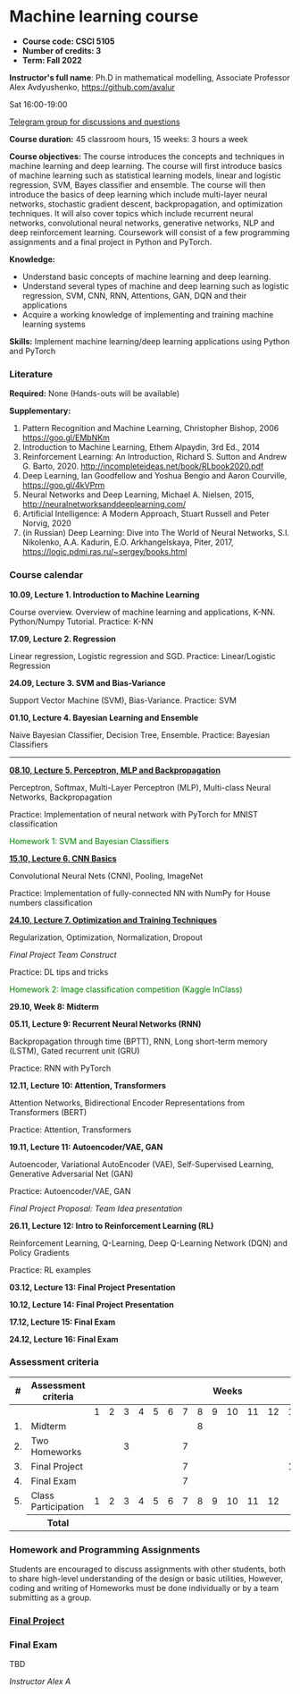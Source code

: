 # Machine learning course

 - **Course code: CSCI 5105**
 - **Number of credits: 3**
 - **Term: Fall 2022**

**Instructor's full name**: Ph.D in mathematical modelling, Associate Professor Alex Avdyushenko, https://github.com/avalur

Sat 16:00-19:00

[Telegram group for discussions and questions](https://t.me/+X2qjY_jLQeI3M2My)

**Course duration:** 45 classroom hours, 15 weeks: 3 hours a week

**Course objectives:**
The course introduces the concepts and techniques in machine learning and deep learning. The course will first introduce basics of machine learning such as statistical learning models, linear and logistic regression, SVM, Bayes classifier and ensemble. The course will then introduce the basics of deep learning which include multi-layer neural networks, stochastic gradient descent, backpropagation, and optimization techniques. It will also cover topics which include recurrent neural networks, convolutional neural networks, generative networks, NLP and deep reinforcement learning. Coursework will consist of a few programming assignments and a final project in Python and PyTorch.

**Knowledge:**

 - Understand basic concepts of machine learning and deep learning.
 - Understand several types of machine and deep learning such as logistic regression, SVM, CNN, RNN, Attentions, GAN, DQN and their applications
 - Acquire a working knowledge of implementing and training machine learning systems

**Skills:** Implement machine learning/deep learning applications using Python and
PyTorch

### Literature

**Required:** None (Hands-outs will be available)

**Supplementary:**

1. Pattern Recognition and Machine Learning, Christopher Bishop, 2006
https://goo.gl/EMbNKm
2. Introduction to Machine Learning, Ethem Alpaydin, 3rd Ed., 2014
3. Reinforcement Learning: An Introduction, Richard S. Sutton and Andrew G. Barto, 2020.
http://incompleteideas.net/book/RLbook2020.pdf
4. Deep Learning, Ian Goodfellow and Yoshua Bengio and Aaron Courville,
https://goo.gl/4kVPrm
5. Neural Networks and Deep Learning, Michael A. Nielsen, 2015,
http://neuralnetworksanddeeplearning.com/
6. Artificial Intelligence: A Modern Approach, Stuart Russell and Peter Norvig, 2020
7. (in Russian) Deep Learning: Dive into The World of Neural Networks, S.I. Nikolenko, A.A. Kadurin, E.O. Arkhangelskaya, Piter, 2017, https://logic.pdmi.ras.ru/~sergey/books.html

### Course calendar

**10.09, Lecture 1. Introduction to Machine Learning**

Course overview. Overview of machine learning and applications, K-NN. Python/Numpy Tutorial. Practice: K-NN

**17.09, Lecture 2. Regression**

Linear regression, Logistic regression and SGD. Practice: Linear/Logistic Regression

**24.09, Lecture 3. SVM and Bias-Variance**

Support Vector Machine (SVM), Bias-Variance. Practice: SVM


**01.10, Lecture 4. Bayesian Learning and Ensemble**

Naive Bayesian Classifier, Decision Tree, Ensemble. Practice: Bayesian Classifiers

----
**[08.10, Lecture 5. Perceptron, MLP and Backpropagation](https://github.com/avalur/ml-course-kbtu/tree/main/week05_nn_backprop)**

Perceptron, Softmax, Multi-Layer Perceptron (MLP), Multi-class Neural Networks, Backpropagation

Practice: Implementation of neural network with PyTorch for MNIST classification

<span style="color:green">
    Homework 1: SVM and Bayesian Classifiers
</span>

**[15.10, Lecture 6. CNN Basics](https://github.com/avalur/ml-course-kbtu/tree/main/week06_cnn_basics)**

Convolutional Neural Nets (CNN), Pooling, ImageNet

Practice: Implementation of fully-connected NN with NumPy for House numbers classification

**[24.10, Lecture 7. Optimization and Training Techniques](https://github.com/avalur/ml-course-kbtu/tree/main/week07_cnn_advanced)**

Regularization, Optimization, Normalization, Dropout

*Final Project Team Construct*

Practice: DL tips and tricks

<span style="color:green">
    Homework 2: Image classification competition (Kaggle InClass)
</span>

**29.10, Week 8: Midterm**

**05.11, Lecture 9: Recurrent Neural Networks (RNN)**

Backpropagation through time (BPTT), RNN, Long short-term memory (LSTM), Gated recurrent unit (GRU)

Practice: RNN with PyTorch

**12.11, Lecture 10: Attention, Transformers**

Attention Networks, Bidirectional Encoder Representations from Transformers (BERT)

Practice: Attention, Transformers

**19.11, Lecture 11: Autoencoder/VAE, GAN**

Autoencoder, Variational AutoEncoder (VAE), Self-Supervised Learning, Generative Adversarial Net (GAN)

Practice: Autoencoder/VAE, GAN

*Final Project Proposal: Team Idea presentation*

**26.11, Lecture 12: Intro to Reinforcement Learning (RL)**

Reinforcement Learning, Q-Learning, Deep Q-Learning Network (DQN) and Policy Gradients

Practice: RL examples

**03.12, Lecture 13: Final Project Presentation**

**10.12, Lecture 14: Final Project Presentation**

**17.12, Lecture 15: Final Exam**

**24.12, Lecture 16: Final Exam**

### Assessment criteria

<table>
    <thead>
        <tr>
            <th>#</th>
            <th>Assessment criteria</th>
            <th colspan=16>Weeks</th>
            <th>Total scores</th>
        </tr>
    </thead>
    <tbody>
        <tr>
            <td colspan=2> </td>
            <td>1</td>
            <td>2</td>
            <td>3</td>
            <td>4</td>
            <td>5</td>
            <td>6</td>
            <td>7</td>
            <td>8</td>
            <td>9</td>
            <td>10</td>
            <td>11</td>
            <td>12</td>
            <td>13</td>
            <td>14</td>
            <td>15</td>
            <td>16</td>
            <td> </td>
        </tr>
        <tr>
            <td>1.</td>
            <td>Midterm</td>
            <td> </td>
            <td> </td>
            <td> </td>
            <td> </td>
            <td> </td>
            <td> </td>
            <td> </td>
            <td>8</td>
            <td> </td>
            <td> </td>
            <td> </td>
            <td> </td>
            <td> </td>
            <td> </td>
            <td> </td>
            <td> </td>
            <td>20%</td>
        </tr>
        <tr>
            <td>2.</td>
            <td>Two Homeworks</td>
            <td> </td>
            <td> </td>
            <td>3</td>
            <td> </td>
            <td> </td>
            <td> </td>
            <td>7</td>
            <td> </td>
            <td> </td>
            <td> </td>
            <td> </td>
            <td> </td>
            <td> </td>
            <td> </td>
            <td> </td>
            <td> </td>
            <td>20%</td>
        </tr>
        <tr>
            <td>3.</td>
            <td>Final Project</td>
            <td> </td>
            <td> </td>
            <td> </td>
            <td> </td>
            <td> </td>
            <td> </td>
            <td>7</td>
            <td> </td>
            <td> </td>
            <td> </td>
            <td> </td>
            <td> </td>
            <td>13</td>
            <td>14</td>
            <td> </td>
            <td> </td>
            <td>25%</td>
        </tr>
        <tr>
            <td>4.</td>
            <td>Final Exam</td>
            <td> </td>
            <td> </td>
            <td> </td>
            <td> </td>
            <td> </td>
            <td> </td>
            <td>7</td>
            <td> </td>
            <td> </td>
            <td> </td>
            <td> </td>
            <td> </td>
            <td> </td>
            <td> </td>
            <td>15</td>
            <td>16</td>
            <td>25%</td>
        </tr>
        <tr>
            <td>5.</td>
            <td>Class Participation</td>
            <td>1</td>
            <td>2</td>
            <td>3</td>
            <td>4</td>
            <td>5</td>
            <td>6</td>
            <td>7</td>
            <td>8</td>
            <td>9</td>
            <td>10</td>
            <td>11</td>
            <td>12</td>
            <td> </td>
            <td> </td>
            <td> </td>
            <td> </td>
            <td>10%</td>
        </tr>
        <tr>
            <td> </td>
            <th>Total</th>
            <th colspan=16> </th>
            <th>100%</th>
        </tr>
    </tbody>
</table>


### Homework and Programming Assignments
Students are encouraged to discuss assignments with other students, both to share high-level understanding of the design or basic utilities, However, coding and writing of Homeworks must be done individually or by a team submitting as a group. 

### [Final Project](https://github.com/avalur/ml-course-kbtu/tree/main/paper_post.md)

### Final Exam
TBD

*Instructor Alex A*
